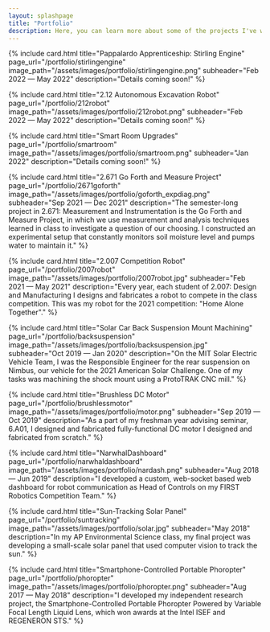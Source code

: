 ```yaml
---
layout: splashpage
title: "Portfolio"
description: Here, you can learn more about some of the projects I've worked on for engineering teams and classes, as well as my personal projects.
---
```


{% include card.html
    title="Pappalardo Apprenticeship: Stirling Engine"
    page_url="/portfolio/stirlingengine"
    image_path="/assets/images/portfolio/stirlingengine.png"
    subheader="Feb 2022 — May 2022"
    description="Details coming soon!"
%}

{% include card.html
    title="2.12 Autonomous Excavation Robot"
    page_url="/portfolio/212robot"
    image_path="/assets/images/portfolio/212robot.png"
    subheader="Feb 2022 — May 2022"
    description="Details coming soon!"
%}

{% include card.html
    title="Smart Room Upgrades"
    page_url="/portfolio/smartroom"
    image_path="/assets/images/portfolio/smartroom.png"
    subheader="Jan 2022"
    description="Details coming soon!"
%}

{% include card.html
    title="2.671 Go Forth and Measure Project"
    page_url="/portfolio/2671goforth"
    image_path="/assets/images/portfolio/goforth_expdiag.png"
    subheader="Sep 2021 — Dec 2021"
    description="The semester-long project in 2.671: Measurement and Instrumentation is the Go Forth and Measure Project, in which we use measurement and analysis techniques learned in class to investigate a question of our choosing. I constructed an experimental setup that constantly monitors soil moisture level and pumps water to maintain it."
%}

{% include card.html
    title="2.007 Competition Robot"
    page_url="/portfolio/2007robot"
    image_path="/assets/images/portfolio/2007robot.jpg"
    subheader="Feb 2021 — May 2021"
    description="Every year, each student of 2.007: Design and Manufacturing I designs and fabricates a robot to compete in the class competition. This was my robot for the 2021 competition: \"Home Alone Together\"."
%}

{% include card.html
    title="Solar Car Back Suspension Mount Machining"
    page_url="/portfolio/backsuspension"
    image_path="/assets/images/portfolio/backsuspension.jpg"
    subheader="Oct 2019 — Jan 2020"
    description="On the MIT Solar Electric Vehicle Team, I was the Responsible Engineer for the rear suspension on Nimbus, our vehicle for the 2021 American Solar Challenge. One of my tasks was machining the shock mount using a ProtoTRAK CNC mill."
%}

{% include card.html
    title="Brushless DC Motor"
    page_url="/portfolio/brushlessmotor"
    image_path="/assets/images/portfolio/motor.png"
    subheader="Sep 2019 — Oct 2019"
    description="As a part of my freshman year advising seminar, 6.A01, I designed and fabricated fully-functional DC motor I designed and fabricated from scratch."
%}

{% include card.html
    title="NarwhalDashboard"
    page_url="/portfolio/narwhaldashboard"
    image_path="/assets/images/portfolio/nardash.png"
    subheader="Aug 2018 — Jun 2019"
    description="I developed a custom, web-socket based web dashboard for robot communication as Head of Controls on my FIRST Robotics Competition Team."
%}

{% include card.html
    title="Sun-Tracking Solar Panel"
    page_url="/portfolio/suntracking"
    image_path="/assets/images/portfolio/solar.jpg"
    subheader="May 2018"
    description="In my AP Environmental Science class, my final project was developing a small-scale solar panel that used computer vision to track the sun."
%}

{% include card.html
    title="Smartphone-Controlled Portable Phoropter"
    page_url="/portfolio/phoropter"
    image_path="/assets/images/portfolio/phoropter.png"
    subheader="Aug 2017 — May 2018"
    description="I developed my independent research project, the Smartphone-Controlled Portable Phoropter Powered by Variable Focal Length Liquid Lens, which won awards at the Intel ISEF and REGENERON STS."
%}



<!-- {% include card.html
    title="FRC Team 3128's Website"
    page_url="/portfolio/frc3128website"
    image_path="/assets/images/portfolio/team3128.png"
    subheader="Mar 2016 — Jun 2019"
    description="I built and maintained the website for my high school's FIRST Robotics Competition team from scratch in HTML/CSS/JS using Jekyll."
%} -->